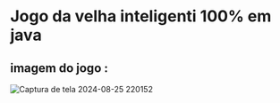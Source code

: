 # Jogo da velha inteligenti 100% em java

## imagem do jogo :



![Captura de tela 2024-08-25 220152](https://github.com/user-attachments/assets/3096ce6e-2031-41f2-a1bd-e93bb01ce9f5)
